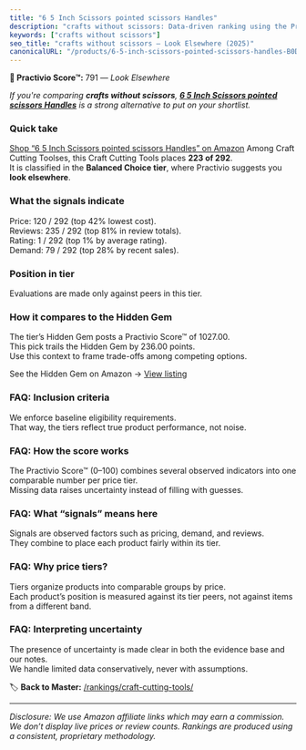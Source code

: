 ```yaml
---
title: "6 5 Inch Scissors pointed scissors Handles"
description: "crafts without scissors: Data-driven ranking using the Practivio Score™. Positioned by quality, value, demand, findability, momentum."
keywords: ["crafts without scissors"]
seo_title: "crafts without scissors — Look Elsewhere (2025)"
canonicalURL: "/products/6-5-inch-scissors-pointed-scissors-handles-B0DYDLL8NQ/"
---
```


**🚫 Practivio Score™:** 791 — _Look Elsewhere_


*If you're comparing **crafts without scissors**, **[6 5 Inch Scissors pointed scissors Handles](https://www.amazon.com/dp/B0DYDLL8NQ?tag=practivio-20)** is a strong alternative to put on your shortlist.*
### Quick take
[Shop “6 5 Inch Scissors pointed scissors Handles” on Amazon](https://www.amazon.com/dp/B0DYDLL8NQ?tag=practivio-20)
Among Craft Cutting Toolses, this Craft Cutting Tools places **223 of 292**.  
It is classified in the **Balanced Choice tier**, where Practivio suggests you **look elsewhere**.

### What the signals indicate
Price: 120 / 292 (top 42% lowest cost).  
Reviews: 235 / 292 (top 81% in review totals).  
Rating: 1 / 292 (top 1% by average rating).  
Demand: 79 / 292 (top 28% by recent sales).

### Position in tier
Evaluations are made only against peers in this tier.

### How it compares to the Hidden Gem
The tier’s Hidden Gem posts a Practivio Score™ of 1027.00.  
This pick trails the Hidden Gem by 236.00 points.  
Use this context to frame trade-offs among competing options.  

See the Hidden Gem on Amazon → [View listing](https://www.amazon.com/dp/B08139Y31N?tag=practivio-20)

### FAQ: Inclusion criteria
We enforce baseline eligibility requirements.  
That way, the tiers reflect true product performance, not noise.

### FAQ: How the score works
The Practivio Score™ (0–100) combines several observed indicators into one comparable number per price tier.  
Missing data raises uncertainty instead of filling with guesses.

### FAQ: What “signals” means here
Signals are observed factors such as pricing, demand, and reviews.  
They combine to place each product fairly within its tier.

### FAQ: Why price tiers?
Tiers organize products into comparable groups by price.  
Each product’s position is measured against its tier peers, not against items from a different band.

### FAQ: Interpreting uncertainty
The presence of uncertainty is made clear in both the evidence base and our notes.  
We handle limited data conservatively, never with assumptions.


🏷️ **Back to Master:** [/rankings/craft-cutting-tools/](/rankings/craft-cutting-tools/)

---
_Disclosure: We use Amazon affiliate links which may earn a commission. We don’t display live prices or review counts. Rankings are produced using a consistent, proprietary methodology._

